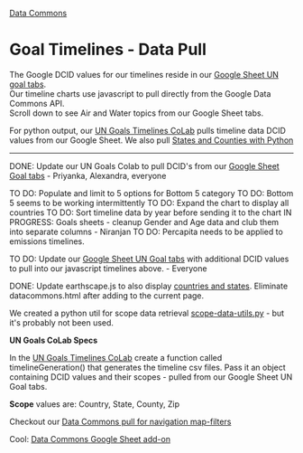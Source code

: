 [Data Commons](../../)

# Goal Timelines - Data Pull

The Google DCID values for our timelines reside in our <a href="https://docs.google.com/spreadsheets/d/1IGyvcMV5wkGaIWM5dyB-vQIXXZFJUMV3WRf_UmyLkRk/edit?usp=sharing" target="googleUnGoals">Google Sheet UN goal tabs</a>.  
Our timeline charts use javascript to pull directly from the Google Data Commons API.  
Scroll down to see Air and Water topics from our Google Sheet tabs.

For python output, our [UN Goals Timelines CoLab](https://colab.research.google.com/drive/1LZC8ot8skRMtD4DnokDjYXH6B73WinYP?usp=sharing) pulls timeline data DCID values from our Google Sheet. We also pull [States and Counties with Python](https://colab.research.google.com/drive/1CsIjLujiiBoGJlIHCBvDZit3QSVg07zR?usp=sharing)


---

DONE: Update our UN Goals Colab to pull DCID's from our <a href="https://docs.google.com/spreadsheets/d/1IGyvcMV5wkGaIWM5dyB-vQIXXZFJUMV3WRf_UmyLkRk/edit?usp=sharing" target="googleUnGoals">Google Sheet Goal tabs</a> - Priyanka, Alexandra, everyone

TO DO: Populate and limit to 5 options for Bottom 5  category
TO DO: Bottom 5 seems to be working intermittently
TO DO: Expand the chart to display all countries
TO DO: Sort timeline data by year before sending it to the chart
IN PROGRESS: Goals sheets - cleanup Gender and Age data and club them into separate columns - Niranjan
TO DO: Percapita needs to be applied to emissions timelines.

<!--
[Our Run Models Colab](https://colab.research.google.com/drive/1zu0WcCiIJ5X3iN1Hd1KSW4dGn0JuodB8?usp=sharing#scrollTo=Z12cWU4y09on) already includes a process for saving CSV files to GitHub. The relevant part happens around saving the integrated dataset to the repo.
-->

<!--
Abhishek L may also have .ipynb files that generate .csv files locally. The output .csv could be sent to a fork of [data-commons](https://github.com/ModelEarth/data-commons) in a folder added at data-common/docs/data.
-->

TO DO: Update our [Google Sheet UN Goal tabs](https://docs.google.com/spreadsheets/d/1IGyvcMV5wkGaIWM5dyB-vQIXXZFJUMV3WRf_UmyLkRk/edit?usp=sharing) with additional DCID values to pull into our javascript timelines above. - Everyone

<!--
TO DO: Also update our [Data Commons Timelines CoLab](https://colab.research.google.com/drive/1PF8wojIOHxDCdmadsAdkpHnb-An1ymEh?usp=sharing)
-->

<!--
TO DO: In the UN Goals Colab, the [country.csv timeline output Abhishek created](https://github.com/ModelEarth/community-data/tree/master/locations/datacommons) can be output to data-commons/docs/data/air/[dcid].csv.  
Then delete the country.csv file
-->

DONE: Update earthscape.js to also display <a href="/data-pipeline/timelines/earthscape/datacommons.html#country=IN,CN,US">countries and states</a>. Eliminate datacommons.html after adding to the current page.

We created a python util for scope data retrieval [scope-data-utils.py](https://github.com/ModelEarth/data-commons/blob/main/docs/data/python/scope-data-utils.py) - but it's probably not been used.

**UN Goals CoLab Specs**

In the [UN Goals Timelines CoLab](https://colab.research.google.com/drive/1LZC8ot8skRMtD4DnokDjYXH6B73WinYP?usp=sharing) create a function called timelineGeneration() that generates the timeline csv files. Pass it an object containing DCID values and their scopes - pulled from our Google Sheet UN Goal tabs.

**Scope** values are: Country, State, County, Zip

Checkout our [Data Commons pull for navigation map-filters](/localsite/info/data/map-filters)

Cool: [Data Commons Google Sheet add-on](https://docs.datacommons.org/api/sheets/)

<!--
Apply the valid year range from the Google Sheet row in **StartYear** and **EndYear**

We could include an OmitLocations column if some countries lack emissions data.
-->
